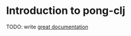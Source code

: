 # Introduction to pong-clj

TODO: write [great documentation](http://jacobian.org/writing/great-documentation/what-to-write/)
